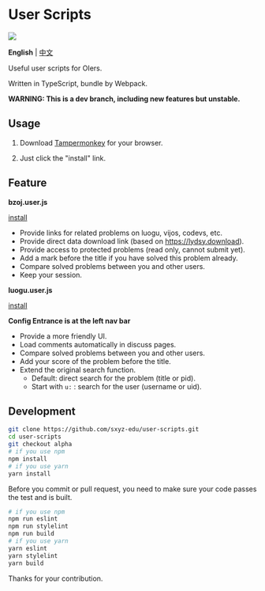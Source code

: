 # User Scripts

[![](https://travis-ci.com/sxyz-edu/user-scripts.svg?branch=master)](https://travis-ci.com/sxyz-edu/user-scripts)

**English** | [中文](./README-zh.md)

Useful user scripts for OIers.

Written in TypeScript, bundle by Webpack.

**WARNING: This is a dev branch, including new features but unstable.**

## Usage

1. Download [Tampermonkey](https://tampermonkey.net/) for your browser.

2. Just click the "install" link.

## Feature

**bzoj.user.js**

[install][bzoj-user-js]

- Provide links for related problems on luogu, vijos, codevs, etc.
- Provide direct data download link (based on <https://lydsy.download>).
- Provide access to protected problems (read only, cannot submit yet).
- Add a mark before the title if you have solved this problem already.
- Compare solved problems between you and other users.
- Keep your session.

**luogu.user.js**

[install][luogu-user-js]

**Config Entrance is at the left nav bar**

- Provide a more friendly UI.
- Load comments automatically in discuss pages.
- Compare solved problems between you and other users.
- Add your score of the problem before the title.
- Extend the original search function.
  + Default: direct search for the problem (title or pid).
  + Start with `u:` : search for the user (username or uid).

## Development

```bash
git clone https://github.com/sxyz-edu/user-scripts.git
cd user-scripts
git checkout alpha
# if you use npm
npm install
# if you use yarn
yarn install
```

Before you commit or pull request, you need to make sure your code passes the test and is built.

```bash
# if you use npm
npm run eslint
npm run stylelint
npm run build
# if you use yarn
yarn eslint
yarn stylelint
yarn build
```

Thanks for your contribution.

[bzoj-user-js]: https://raw.githubusercontent.com/sxyz-edu/user-scripts/alpha/dist/bzoj.user.js
[luogu-user-js]: https://raw.githubusercontent.com/sxyz-edu/user-scripts/alpha/dist/luogu.user.j
